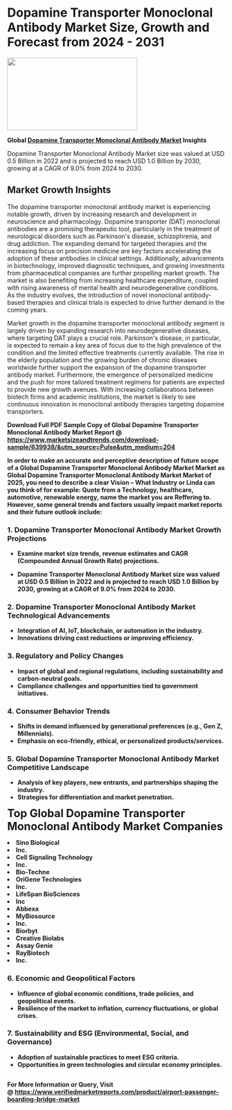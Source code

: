<H1>Dopamine Transporter Monoclonal Antibody Market Size, Growth and Forecast from 2024 - 2031</H1><img class="aligncenter size-medium wp-image-584254" src="https://thirdeyenews.in/wp-content/uploads/2024/09/Global-Market-Research-300x168.jpeg" alt="" width="300" height="168" /><p><strong>Global&nbsp;<a href="https://www.marketsizeandtrends.com/download-sample/639938/&amp;utm_source=Pulse&amp;utm_medium=204">Dopamine Transporter Monoclonal Antibody Market</a> Insights</strong></p><p>Dopamine Transporter Monoclonal Antibody Market size was valued at USD 0.5 Billion in 2022 and is projected to reach USD 1.0 Billion by 2030, growing at a CAGR of 9.0% from 2024 to 2030.</p><p><h2>Market Growth Insights</h2> <p>The dopamine transporter monoclonal antibody market is experiencing notable growth, driven by increasing research and development in neuroscience and pharmacology. Dopamine transporter (DAT) monoclonal antibodies are a promising therapeutic tool, particularly in the treatment of neurological disorders such as Parkinson's disease, schizophrenia, and drug addiction. The expanding demand for targeted therapies and the increasing focus on precision medicine are key factors accelerating the adoption of these antibodies in clinical settings. Additionally, advancements in biotechnology, improved diagnostic techniques, and growing investments from pharmaceutical companies are further propelling market growth. The market is also benefiting from increasing healthcare expenditure, coupled with rising awareness of mental health and neurodegenerative conditions. As the industry evolves, the introduction of novel monoclonal antibody-based therapies and clinical trials is expected to drive further demand in the coming years.</p> <p><strong></strong></p> <p>Market growth in the dopamine transporter monoclonal antibody segment is largely driven by expanding research into neurodegenerative diseases, where targeting DAT plays a crucial role. Parkinson's disease, in particular, is expected to remain a key area of focus due to the high prevalence of the condition and the limited effective treatments currently available. The rise in the elderly population and the growing burden of chronic diseases worldwide further support the expansion of the dopamine transporter antibody market. Furthermore, the emergence of personalized medicine and the push for more tailored treatment regimens for patients are expected to provide new growth avenues. With increasing collaborations between biotech firms and academic institutions, the market is likely to see continuous innovation in monoclonal antibody therapies targeting dopamine transporters. <p><strong></p><p><span class=""><strong>Download Full PDF Sample Copy of Global Dopamine Transporter Monoclonal Antibody Market Report</strong> @ <a href="https://www.marketsizeandtrends.com/download-sample/639938/&amp;utm_source=Pulse&amp;utm_medium=204" target="_blank">https://www.marketsizeandtrends.com/download-sample/639938/&amp;utm_source=Pulse&amp;utm_medium=204</a></span></p><p>In order to make an accurate and perceptive description of future scope of a Global&nbsp;Dopamine Transporter Monoclonal Antibody Market Market as Global&nbsp;Dopamine Transporter Monoclonal Antibody Market Market of 2025, you need to describe a clear Vision &ndash; What Industry or Linda can you think of for example: Quote from a Technology, healthcare, automotive, renewable energy, name the market you are Reffering to. However, some general trends and factors usually impact market reports and their future outlook include:</p><h3>1.&nbsp;<strong>Dopamine Transporter Monoclonal Antibody Market Growth Projections</strong></h3><ul><li>Examine market size trends, revenue estimates and CAGR (Compounded Annual Growth Rate) projections.</li><li><p>Dopamine Transporter Monoclonal Antibody Market size was valued at USD 0.5 Billion in 2022 and is projected to reach USD 1.0 Billion by 2030, growing at a CAGR of 9.0% from 2024 to 2030.</p></li></ul><h3>2.&nbsp;<strong>Dopamine Transporter Monoclonal Antibody Market Technological Advancements</strong></h3><ul><li>Integration of AI, IoT, blockchain, or automation in the industry.</li><li>Innovations driving cost reductions or improving efficiency.</li></ul><h3>3.&nbsp;<strong>Regulatory and Policy Changes</strong></h3><ul><li>Impact of global and regional regulations, including sustainability and carbon-neutral goals.</li><li>Compliance challenges and opportunities tied to government initiatives.</li></ul><h3>4.&nbsp;<strong>Consumer Behavior Trends</strong></h3><ul><li>Shifts in demand influenced by generational preferences (e.g., Gen Z, Millennials).</li><li>Emphasis on eco-friendly, ethical, or personalized products/services.</li></ul><h3>5.&nbsp;<strong>Global Dopamine Transporter Monoclonal Antibody Market Competitive Landscape</strong></h3><ul><li>Analysis of key players, new entrants, and partnerships shaping the industry.</li><li>Strategies for differentiation and market penetration.</li></ul><p data-pm-slice="1 1 []"><span style="color: inherit; font-family: inherit; font-size: 25px;">Top Global Dopamine Transporter Monoclonal Antibody Market Companies</span></p><div class="" data-test-id=""><p><li>Sino Biological</li><li> Inc.</li><li> Cell Signaling Technology</li><li> Inc.</li><li> Bio-Techne</li><li> OriGene Technologies</li><li> Inc.</li><li> LifeSpan BioSciences</li><li> Inc</li><li> Abbexa</li><li> MyBiosource</li><li> Inc.</li><li> Biorbyt</li><li> Creative Biolabs</li><li> Assay Genie</li><li> RayBiotech</li><li> Inc.</li></p></div><h3>6.&nbsp;<strong>Economic and Geopolitical Factors</strong></h3><ul><li>Influence of global economic conditions, trade policies, and geopolitical events.</li><li>Resilience of the market to inflation, currency fluctuations, or global crises.</li></ul><h3>7.&nbsp;<strong>Sustainability and ESG (Environmental, Social, and Governance)</strong></h3><ul><li>Adoption of sustainable practices to meet ESG criteria.</li><li>Opportunities in green technologies and circular economy principles.</li></ul><h2><strong style="font-size: 14px;">For More Information or Query, Visit @&nbsp;</strong><a style="background-color: #ffffff; font-size: 14px;" href="https://www.marketsizeandtrends.com/report/dopamine-transporter-monoclonal-antibody-market/" target="_blank">https://www.verifiedmarketreports.com/product/airport-passenger-boarding-bridge-market</a></h2>
